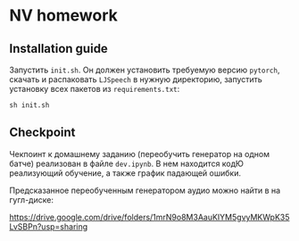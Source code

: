 # NV homework

## Installation guide

Запустить `init.sh`. Он должен установить требуемую версию `pytorch`, скачать и распаковать `LJSpeech` в нужную директорию, запустить установку всех пакетов из `requirements.txt`:

```shell
sh init.sh
```

## Checkpoint

Чекпоинт к домашнему заданию (переобучить генератор на одном батче) реализован в файле `dev.ipynb`. В нем находится кодЮ реализующий обучение, а также график падающей ошибки.

Предсказанное переобученным генератором аудио можно найти в на гугл-диске:

<https://drive.google.com/drive/folders/1mrN9o8M3AauKIYM5gvyMKWpK35LvSBPn?usp=sharing>
